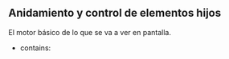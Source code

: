 ## Anidamiento y control de elementos hijos

El motor básico de lo que se va a ver en pantalla.

- contains: